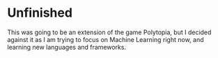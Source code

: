 # Unfinished
This was going to be an extension of the game Polytopia, but I decided against it as I am trying to focus on Machine Learning right now, and learning new languages and frameworks.
